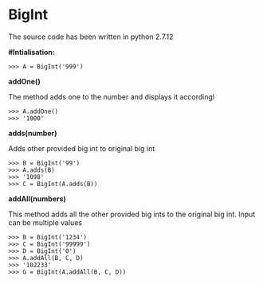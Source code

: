 # BigInt

The source code has been written in python 2.7.12

**#Intialisation:**


```
>>> A = BigInt('999') 

```


**addOne()**


The method adds one to the number and displays it accordingl
```
>>> A.addOne()
>>> '1000'

```

**adds(number)**


Adds other provided big int to original big int
``` 
>>> B = BigInt('99')
>>> A.adds(B)
>>> '1098'
>>> C = BigInt(A.adds(B))

```

**addAll(numbers)**


This method adds all the other provided big ints to the original big int. 
Input can be multiple values
```
>>> B = BigInt('1234')
>>> C = BigInt('99999')
>>> D = BigInt('0')
>>> A.addAll(B, C, D)
>>> '102233'
>>> G = BigInt(A.addAll(B, C, D))

```
